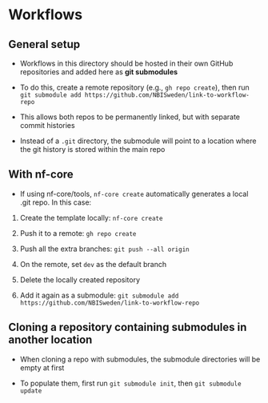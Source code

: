 # Workflows

## General setup

- Workflows in this directory should be hosted in their own GitHub repositories and added here as **git submodules**

- To do this, create a remote repository (e.g., `gh repo create`), then run `git submodule add https://github.com/NBISweden/link-to-workflow-repo`

- This allows both repos to be permanently linked, but with separate commit histories

- Instead of a `.git` directory, the submodule will point to a location where the git history is stored within the main repo

## With nf-core

- If using nf-core/tools, `nf-core create` automatically generates a local .git repo. In this case:

1. Create the template locally: `nf-core create`

2. Push it to a remote: `gh repo create`

3. Push all the extra branches: `git push --all origin`

4. On the remote, set `dev` as the default branch

5. Delete the locally created repository

6. Add it again as a submodule: `git submodule add https://github.com/NBISweden/link-to-workflow-repo`

## Cloning a repository containing submodules in another location

- When cloning a repo with submodules, the submodule directories will be empty at first

- To populate them, first run `git submodule init`, then `git submodule update`

